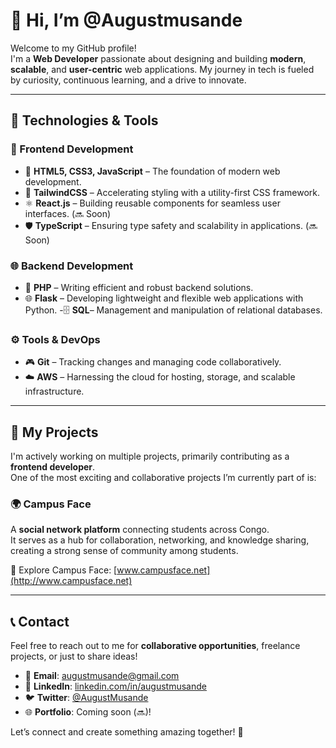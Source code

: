 
# 👋 Hi, I’m @Augustmusande  

Welcome to my GitHub profile!  
I'm a **Web Developer** passionate about designing and building **modern**, **scalable**, and **user-centric** web applications. My journey in tech is fueled by curiosity, continuous learning, and a drive to innovate.  


---

## 🔧 Technologies & Tools  

### 🌟 Frontend Development  
- 🔖 **HTML5, CSS3, JavaScript** – The foundation of modern web development.  
- 🎨 **TailwindCSS** – Accelerating styling with a utility-first CSS framework.  
- ⚛️ **React.js** – Building reusable components for seamless user interfaces. (🔜 Soon)  
- 🛡️ **TypeScript** – Ensuring type safety and scalability in applications. (🔜 Soon)  

### 🌐 Backend Development  
- 💎 **PHP** – Writing efficient and robust backend solutions.  
- 🌐 **Flask** – Developing lightweight and flexible web applications with Python.
-🗄️ **SQL**– Management and manipulation of relational databases.  

### ⚙️ Tools & DevOps  
- 🎮 **Git** – Tracking changes and managing code collaboratively.  
- ☁️ **AWS** – Harnessing the cloud for hosting, storage, and scalable infrastructure.  

---

## 🎨 My Projects  

I'm actively working on multiple projects, primarily contributing as a **frontend developer**.  
One of the most exciting and collaborative projects I’m currently part of is:  

### 🌍 **Campus Face**  
A **social network platform** connecting students across Congo.  
It serves as a hub for collaboration, networking, and knowledge sharing, creating a strong sense of community among students.  

🔗 Explore Campus Face: [www.campusface.net](http://www.campusface.net)  

---

## 📞 Contact  

Feel free to reach out to me for **collaborative opportunities**, freelance projects, or just to share ideas!  
- 📧 **Email**: [augustmusande@gmail.com](mailto:augustmusande@gmail.com)  
- 💼 **LinkedIn**: [linkedin.com/in/augustmusande](https://linkedin.com/in/augustmusande)  
- 🐦 **Twitter**: [@AugustMusande](https://twitter.com/AugustMusande)  
- 🌐 **Portfolio**: Coming soon (🔜)!  

Let’s connect and create something amazing together! 🚀  

